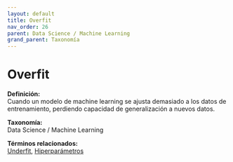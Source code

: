 ```yaml
---
layout: default
title: Overfit
nav_order: 26
parent: Data Science / Machine Learning
grand_parent: Taxonomía
---
```


# Overfit

**Definición:**  
Cuando un modelo de machine learning se ajusta demasiado a los datos de entrenamiento, perdiendo capacidad de generalización a nuevos datos.

**Taxonomía:**  
Data Science / Machine Learning

**Términos relacionados:**  
[Underfit](https://maleniski.github.io/diccionario-angl-tec-mx/docs/taxonomia/data--science--/--machine--learning/underfit.html), [Hiperparámetros](https://maleniski.github.io/diccionario-angl-tec-mx/docs/taxonomia/data--science--/--machine--learning/hiperparmetros.html)

